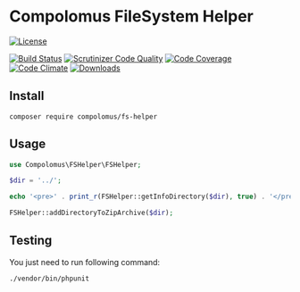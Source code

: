 # Compolomus FileSystem Helper

[![License](https://poser.pugx.org/compolomus/FSHelper/license)](https://packagist.org/packages/compolomus/fs-helper)

[![Build Status](https://scrutinizer-ci.com/g/Compolomus/FSHelper/badges/build.png?b=master)](https://scrutinizer-ci.com/g/Compolomus/FSHelper/build-status/master)
[![Scrutinizer Code Quality](https://scrutinizer-ci.com/g/Compolomus/FSHelper/badges/quality-score.png?b=master)](https://scrutinizer-ci.com/g/Compolomus/FSHelper/?branch=master)
[![Code Coverage](https://scrutinizer-ci.com/g/Compolomus/FSHelper/badges/coverage.png?b=master)](https://scrutinizer-ci.com/g/Compolomus/FSHelper/?branch=master)
[![Code Climate](https://codeclimate.com/github/Compolomus/FSHelper/badges/gpa.svg)](https://codeclimate.com/github/Compolomus/FSHelper)
[![Downloads](https://poser.pugx.org/compolomus/FSHelper/downloads)](https://packagist.org/packages/compolomus/fs-helper)

## Install

```shell
composer require compolomus/fs-helper
```

## Usage

```php
use Compolomus\FSHelper\FSHelper;

$dir = '../';

echo '<pre>' . print_r(FSHelper::getInfoDirectory($dir), true) . '</pre>';

FSHelper::addDirectoryToZipArchive($dir);
```

## Testing

You just need to run following command:

```shell
./vendor/bin/phpunit
```
